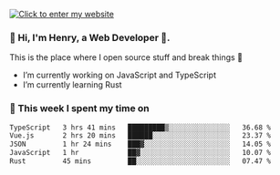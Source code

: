 [![Click to enter my website](https://github.com/zh30/zh30/assets/7930156/bb82b0df-3fb8-4136-8522-734cd2b27f6a)](https://blog.zhanghe.dev) 

### 👋 Hi, I'm Henry, a Web Developer 🚀.

This is the place where I open source stuff and break things :rofl:

- I’m currently working on JavaScript and TypeScript
- I’m currently learning Rust

### 💪 This week I spent my time on

<!--START_SECTION:waka-->

```txt
TypeScript   3 hrs 41 mins   █████████▒░░░░░░░░░░░░░░░   36.68 %
Vue.js       2 hrs 20 mins   ██████░░░░░░░░░░░░░░░░░░░   23.37 %
JSON         1 hr 24 mins    ███▓░░░░░░░░░░░░░░░░░░░░░   14.05 %
JavaScript   1 hr            ██▓░░░░░░░░░░░░░░░░░░░░░░   10.07 %
Rust         45 mins         ██░░░░░░░░░░░░░░░░░░░░░░░   07.47 %
```

<!--END_SECTION:waka-->
